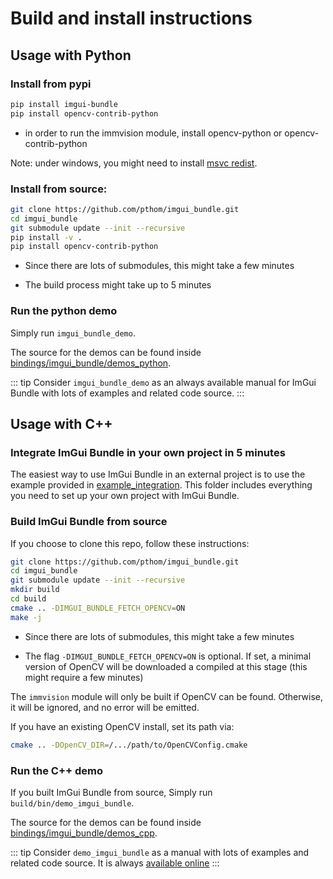 # Build and install instructions

## Usage with Python

### Install from pypi

``` bash
pip install imgui-bundle
pip install opencv-contrib-python 
```

-   in order to run the immvision module, install opencv-python or opencv-contrib-python

Note: under windows, you might need to install [msvc redist](https://learn.microsoft.com/en-us/cpp/windows/latest-supported-vc-redist?view=msvc-170#visual-studio-2015-2017-2019-and-2022).

### Install from source:

``` bash
git clone https://github.com/pthom/imgui_bundle.git
cd imgui_bundle
git submodule update --init --recursive 
pip install -v . 
pip install opencv-contrib-python
```

-   Since there are lots of submodules, this might take a few minutes

-   The build process might take up to 5 minutes

### Run the python demo

Simply run `imgui_bundle_demo`.

The source for the demos can be found inside [bindings/imgui_bundle/demos_python](https://github.com/pthom/imgui_bundle/tree/doc/bindings/imgui_bundle/demos_python).

::: tip
Consider `imgui_bundle_demo` as an always available manual for ImGui Bundle with lots of examples and related code source.
:::

## Usage with C++

### Integrate ImGui Bundle in your own project in 5 minutes

The easiest way to use ImGui Bundle in an external project is to use the example provided in [example_integration](https://github.com/pthom/imgui_bundle/tree/doc/_example_integration). This folder includes everything you need to set up your own project with ImGui Bundle.

### Build ImGui Bundle from source

If you choose to clone this repo, follow these instructions:

``` bash
git clone https://github.com/pthom/imgui_bundle.git
cd imgui_bundle
git submodule update --init --recursive 
mkdir build
cd build
cmake .. -DIMGUI_BUNDLE_FETCH_OPENCV=ON 
make -j
```

-   Since there are lots of submodules, this might take a few minutes

-   The flag `-DIMGUI_BUNDLE_FETCH_OPENCV=ON` is optional. If set, a minimal version of OpenCV will be downloaded a compiled at this stage (this might require a few minutes)

The `immvision` module will only be built if OpenCV can be found. Otherwise, it will be ignored, and no error will be emitted.

If you have an existing OpenCV install, set its path via:

``` bash
cmake .. -DOpenCV_DIR=/.../path/to/OpenCVConfig.cmake
```

### Run the C++ demo

If you built ImGui Bundle from source, Simply run `build/bin/demo_imgui_bundle`.

The source for the demos can be found inside [bindings/imgui_bundle/demos_cpp](https://github.com/pthom/imgui_bundle/tree/doc/bindings/imgui_bundle/demos_cpp/).

::: tip
Consider `demo_imgui_bundle` as a manual with lots of examples and related code source. It is always [available online](https://traineq.org/ImGuiBundle/emscripten/bin/demo_imgui_bundle.html)
:::
